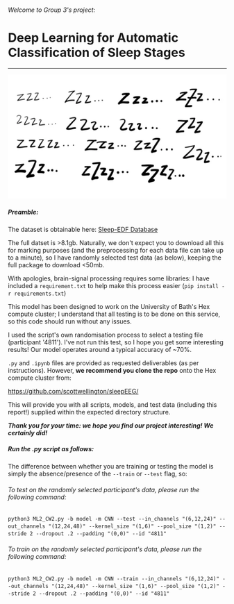 ###### Welcome to Group 3's project:

# Deep Learning for Automatic Classification of Sleep Stages

---

![zzz](zzz.png)

##### Preamble:

The dataset is obtainable here: [Sleep-EDF Database](https://www.physionet.org/content/sleep-edfx/1.0.0/)

The full datset is >8.1gb. Naturally, we don't expect you to download all this for marking purposes (and the preprocessing for each data file can take up to a minute), so I have randomly selected test data (as below), keeping the full package to download <50mb.

With apologies, brain-signal processing requires some libraries: I have included a `requirement.txt` to help make this process easier (`pip install -r requirements.txt`)

This model has been designed to work on the University of Bath's Hex compute cluster; I understand that all testing is to be done on this service, so this code should run without any issues.

I used the script's own randomisation process to select a testing file (participant '4811'). I've not run this test, so I hope you get some interesting results! Our model operates around a typical accuracy of ~70%.

`.py` and `.ipynb` files are provided as requested deliverables (as per instructions). However, **we recommend you clone the repo** onto the Hex compute cluster from:

https://github.com/scottwellington/sleepEEG/

This will provide you with all scripts, models, and test data (including this report!) supplied within the expected directory structure.



***Thank you for your time: we hope you find our project interesting! We certainly did!***

##### Run the .py script as follows:

The difference between whether you are training or testing the model is simply the absence/presence of the `--train` or `--test` flag, so:  

###### To test on the randomly selected participant's data, please run the following command:

```python3 ML2_CW2.py -b model -m CNN --test --in_channels "(6,12,24)" --out_channels "(12,24,48)" --kernel_size "(1,6)" --pool_size "(1,2)" --stride 2 --dropout .2 --padding "(0,0)" --id "4811"```

###### To train on the randomly selected participant's data, please run the following command:

```python3 ML2_CW2.py -b model -m CNN --train --in_channels "(6,12,24)" --out_channels "(12,24,48)" --kernel_size "(1,6)" --pool_size "(1,2)" --stride 2 --dropout .2 --padding "(0,0)" --id "4811"```
